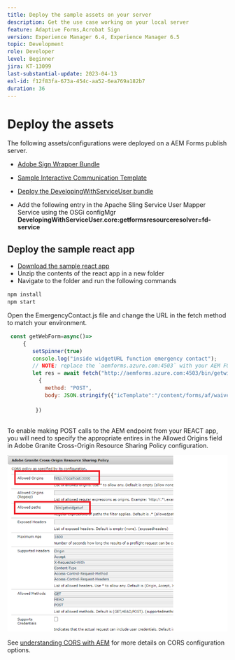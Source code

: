 ```yaml
---
title: Deploy the sample assets on your server
description: Get the use case working on your local server
feature: Adaptive Forms,Acrobat Sign
version: Experience Manager 6.4, Experience Manager 6.5
topic: Development
role: Developer
level: Beginner
jira: KT-13099
last-substantial-update: 2023-04-13
exl-id: f12f83fa-673a-454c-aa52-6ea769a182b7
duration: 36
---
```

# Deploy the assets

The following assets/configurations were deployed on a AEM Forms publish server.

* [Adobe Sign Wrapper Bundle](assets/AcrobatSign.core-1.0.0-SNAPSHOT.jar)

* [Sample Interactive Communication Template](assets/waiver-interactive-communication.zip)
* [Deploy the DevelopingWithServiceUser bundle](https://experienceleague.adobe.com/docs/experience-manager-learn/assets/developingwithserviceuser.zip)
* Add the following entry in the Apache Sling Service User Mapper Service using the OSGi configMgr 
**DevelopingWithServiceUser.core:getformsresourceresolver=fd-service**

## Deploy the sample react app

* [Download the sample react app](assets/mult-step-form1.zip)
* Unzip the contents of the react app in a new folder
* Navigate to the folder and run the following commands

``` java
npm install
npm start
```

Open the EmergencyContact.js file and change the URL in the fetch method to match your environment.


```javascript
 const getWebForm=async()=>
     {
        setSpinner(true)
        console.log("inside widgetURL function emergency contact");
        // NOTE: replace the `aemforms.azure.com:4503` with your AEM FORM server
        let res = await fetch("http://aemforms.azure.com:4503/bin/getwidgeturl",
          {
            method: "POST",
            body: JSON.stringify({"icTemplate":"/content/forms/af/waiver/waiver/channels/print","waiver":formData})
                     
         })
 
```

To enable making POST calls to the AEM endpoint from your REACT app, you will need to specify the appropriate entires in the Allowed Origins field in Adobe Granite Cross-Origin Resource Sharing Policy configuration.

![cors-setting](assets/cors-settings.png)

See [understanding CORS with AEM](https://experienceleague.adobe.com/docs/experience-manager-learn/foundation/security/understand-cross-origin-resource-sharing.html) for more details on CORS configuration options.
